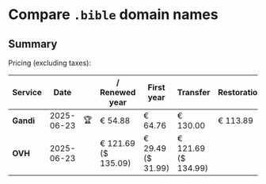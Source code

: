# Compare `.bible` domain names

## Summary

Pricing (excluding taxes):

| Service | Date |  | / Renewed year | First year | Transfer | Restoration |
|--|--|--|--|--|--|--|
| **Gandi** | 2025-06-23 | 🏆 | € 54.88 | € 64.76 | € 130.00 | € 113.89 |
| **OVH** | 2025-06-23 |  | € 121.69<br>($ 135.09) | € 29.49<br>($ 31.99) | € 121.69<br>($ 134.99) |  |
